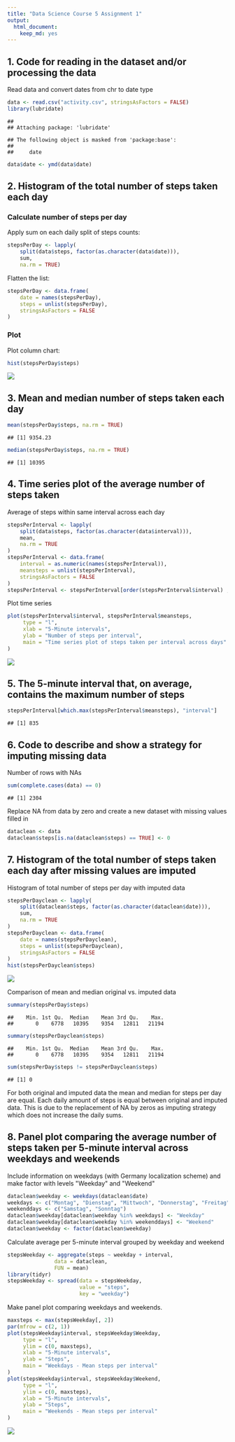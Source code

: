 ```yaml
---
title: "Data Science Course 5 Assignment 1"
output: 
  html_document: 
    keep_md: yes
---
```




## 1. Code for reading in the dataset and/or processing the data

Read data and convert dates from chr to date type

```r
data <- read.csv("activity.csv", stringsAsFactors = FALSE)
library(lubridate)
```

```
## 
## Attaching package: 'lubridate'
```

```
## The following object is masked from 'package:base':
## 
##     date
```

```r
data$date <- ymd(data$date)
```

## 2. Histogram of the total number of steps taken each day

### Calculate number of steps per day

Apply sum on each daily split of steps counts:

```r
stepsPerDay <- lapply(
    split(data$steps, factor(as.character(data$date))),
    sum,
    na.rm = TRUE)
```

Flatten the list:

```r
stepsPerDay <- data.frame(
    date = names(stepsPerDay),
    steps = unlist(stepsPerDay),
    stringsAsFactors = FALSE
)
```

### Plot

Plot column chart:

```r
hist(stepsPerDay$steps)
```

![](PA1_template_files/figure-html/unnamed-chunk-4-1.png)<!-- -->


## 3. Mean and median number of steps taken each day

```r
mean(stepsPerDay$steps, na.rm = TRUE)
```

```
## [1] 9354.23
```

```r
median(stepsPerDay$steps, na.rm = TRUE)
```

```
## [1] 10395
```

## 4. Time series plot of the average number of steps taken

Average of steps within same interval across each day

```r
stepsPerInterval <- lapply(
    split(data$steps, factor(as.character(data$interval))),
    mean,
    na.rm = TRUE
)
stepsPerInterval <- data.frame(
    interval = as.numeric(names(stepsPerInterval)),
    meansteps = unlist(stepsPerInterval),
    stringsAsFactors = FALSE
)
stepsPerInterval <- stepsPerInterval[order(stepsPerInterval$interval) ,]
```

Plot time series

```r
plot(stepsPerInterval$interval, stepsPerInterval$meansteps,
     type = "l",
     xlab = "5-Minute intervals",
     ylab = "Number of steps per interval",
     main = "Time series plot of steps taken per interval across days"
)
```

![](PA1_template_files/figure-html/unnamed-chunk-7-1.png)<!-- -->

## 5. The 5-minute interval that, on average, contains the maximum number of steps

```r
stepsPerInterval[which.max(stepsPerInterval$meansteps), "interval"]
```

```
## [1] 835
```

## 6. Code to describe and show a strategy for imputing missing data

Number of rows with NAs

```r
sum(complete.cases(data) == 0)
```

```
## [1] 2304
```

Replace NA from data by zero and create a new dataset with missing values filled in

```r
dataclean <- data
dataclean$steps[is.na(dataclean$steps) == TRUE] <- 0
```

## 7. Histogram of the total number of steps taken each day after missing values are imputed
Histogram of total number of steps per day with imputed data

```r
stepsPerDayclean <- lapply(
    split(dataclean$steps, factor(as.character(dataclean$date))),
    sum,
    na.rm = TRUE
)
stepsPerDayclean <- data.frame(
    date = names(stepsPerDayclean),
    steps = unlist(stepsPerDayclean),
    stringsAsFactors = FALSE
)
hist(stepsPerDayclean$steps)
```

![](PA1_template_files/figure-html/unnamed-chunk-11-1.png)<!-- -->

Comparison of mean and median original vs. imputed data

```r
summary(stepsPerDay$steps)
```

```
##    Min. 1st Qu.  Median    Mean 3rd Qu.    Max. 
##       0    6778   10395    9354   12811   21194
```

```r
summary(stepsPerDayclean$steps)
```

```
##    Min. 1st Qu.  Median    Mean 3rd Qu.    Max. 
##       0    6778   10395    9354   12811   21194
```

```r
sum(stepsPerDay$steps != stepsPerDayclean$steps)
```

```
## [1] 0
```
For both original and imputed data the mean and median for steps per day are
equal. Each daily amount of steps is equal between original and imputed data.
This is due to the replacement of NA by zeros as imputing strategy which
does not increase the daily sums.

## 8. Panel plot comparing the average number of steps taken per 5-minute interval across weekdays and weekends

Include information on weekdays (with Germany localization scheme) and make
factor with levels "Weekday" and "Weekend"

```r
dataclean$weekday <- weekdays(dataclean$date)
weekdays <- c("Montag", "Dienstag", "Mittwoch", "Donnerstag", "Freitag")
weekenddays <- c("Samstag", "Sonntag")
dataclean$weekday[dataclean$weekday %in% weekdays] <- "Weekday"
dataclean$weekday[dataclean$weekday %in% weekenddays] <- "Weekend"
dataclean$weekday <- factor(dataclean$weekday)
```

Calculate average per 5-minute interval grouped by weekday and weekend

```r
stepsWeekday <- aggregate(steps ~ weekday + interval,
               data = dataclean,
               FUN = mean)
library(tidyr)
stepsWeekday <- spread(data = stepsWeekday,
                       value = "steps",
                       key = "weekday")
```

Make panel plot comparing weekdays and weekends.

```r
maxsteps <- max(stepsWeekday[, 2])
par(mfrow = c(2, 1))
plot(stepsWeekday$interval, stepsWeekday$Weekday,
     type = "l",
     ylim = c(0, maxsteps),
     xlab = "5-Minute intervals",
     ylab = "Steps",
     main = "Weekdays - Mean steps per interval"
)
plot(stepsWeekday$interval, stepsWeekday$Weekend,
     type = "l",
     ylim = c(0, maxsteps),
     xlab = "5-Minute intervals",
     ylab = "Steps",
     main = "Weekends - Mean steps per interval"
)
```

![](PA1_template_files/figure-html/unnamed-chunk-15-1.png)<!-- -->
